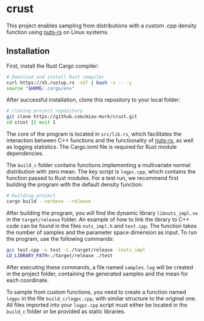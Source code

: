 # crust

This project enables sampling from distributions with a custom .cpp density function using [nuts-rs](https://github.com/pymc-devs/nuts-rs) on Linux systems.

## Installation

First, install the Rust Cargo compiler:

```bash
# Download and install Rust compiler
curl https://sh.rustup.rs -sSf | bash -s -- -y
source "$HOME/.cargo/env"
```

After successful installation, clone this repository to your local folder:

```bash
# cloning project repository
git clone https://github.com/miau-murk/crust.git
cd crust || exit 1
```

The core of the program is located in `src/lib.rs`, which facilitates the interaction between C++ functions and the functionality of [nuts-rs](https://github.com/pymc-devs/nuts-rs), as well as logging statistics. The Cargo.toml file is required for Rust module dependencies.

The `build_c` folder contains functions implementing a multivariate normal distribution with zero mean. The key script is `logpc.cpp`, which contains the function passed to Rust modules. For a test run, we recommend first building the program with the default density function:

```bash
# building project
cargo build --verbose --release
```

After building the program, you will find the dynamic library `libnuts_impl.so` in the `target/release` folder. An example of how to link the library to C++ code can be found in the files `nuts_impl.h` and `test.cpp`. The function takes the number of samples and the parameter space dimension as input. To run the program, use the following commands:

```bash
gcc test.cpp -o test -L./target/release -lnuts_impl
LD_LIBRARY_PATH=./target/release ./test
```

After executing these commands, a file named `samples.log` will be created in the project folder, containing the generated samples and the mean for each coordinate.

To sample from custom functions, you need to create a function named `logpc` in the file `build_c/logpc.cpp`, with similar structure to the original one. All files imported into your `logpc.cpp` script must either be located in the `build_c` folder or be provided as static libraries.
